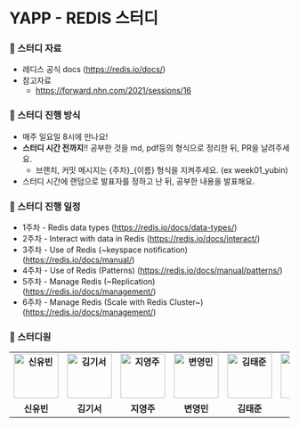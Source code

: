 # YAPP - REDIS 스터디

### 🐳 스터디 자료
- 레디스 공식 docs (https://redis.io/docs/)
- 참고자료
  - https://forward.nhn.com/2021/sessions/16

### 🐳 스터디 진행 방식
- 매주 일요일 8시에 만나요!
- **스터디 시간 전까지**!! 공부한 것을 md, pdf등의 형식으로 정리한 뒤, PR을 날려주세요.
  - 브랜치, 커밋 메시지는 {주차}_{이름} 형식을 지켜주세요. (ex week01_yubin)
- 스터디 시간에 랜덤으로 발표자를 정하고 난 뒤, 공부한 내용을 발표해요.

### 🐳 스터디 진행 일정
- 1주차 - Redis data types (https://redis.io/docs/data-types/)
- 2주차 - Interact with data in Redis (https://redis.io/docs/interact/)
- 3주차 - Use of Redis (~keyspace notification) (https://redis.io/docs/manual/)
- 4주차 - Use of Redis (Patterns) (https://redis.io/docs/manual/patterns/)
- 5주차 - Manage Redis (~Replication) (https://redis.io/docs/management/)
- 6주차 - Manage Redis (Scale with Redis Cluster~) (https://redis.io/docs/management/)

### 🐳 스터디원
<table style="font-weight : bold">
    <tr>
        <td align="center">
            <a href="https://github.com/Shinyubin989">                 
                <img alt="신유빈" src="https://avatars.githubusercontent.com/Shinyubin989" width="80" />            
            </a>
        </td>
        <td align="center">
            <a href="https://github.com/rlarltj">                 
                <img alt="김기서" src="https://avatars.githubusercontent.com/rlarltj" width="80" />            
            </a>
        </td>
        <td align="center">
            <a href="https://github.com/Y-Joo">                 
                <img alt="지영주" src="https://avatars.githubusercontent.com/Y-Joo" width="80" />            
            </a>
        </td>
        <td align="center">
            <a href="https://github.com/Gongmeda">                 
                <img alt="변영민" src="https://avatars.githubusercontent.com/Gongmeda" width="80" />            
            </a>
        </td>
        <td align="center">
            <a href="https://github.com/ktj1997">                 
                <img alt="김태준" src="https://avatars.githubusercontent.com/ktj1997" width="80" />            
            </a>
        </td>
        <td align="center">
            <a href="https://github.com/TaeyeonRoyce">                 
                <img alt="원태연" src="https://avatars.githubusercontent.com/TaeyeonRoyce" width="80" />            
            </a>
        </td>
        <td align="center">
            <a href="https://github.com/SimJunSik">                 
                <img alt="심준식" src="https://avatars.githubusercontent.com/SimJunSik" width="80" />            
            </a>
        </td>
    </tr>
    <tr>
        <td align="center">신유빈</td>
        <td align="center">김기서</td>
        <td align="center">지영주</td>
        <td align="center">변영민</td>
        <td align="center">김태준</td>
        <td align="center">원태연</td>
        <td align="center">심준식</td>
    </tr>
</table>
